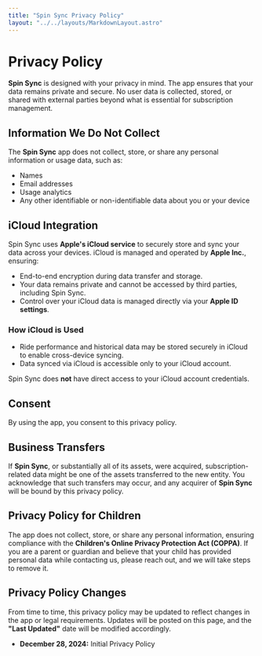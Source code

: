 ```yaml
---
title: "Spin Sync Privacy Policy"
layout: "../../layouts/MarkdownLayout.astro"
---
```


# Privacy Policy

**Spin Sync** is designed with your privacy in mind. The app ensures that your data remains private and secure. No user data is collected, stored, or shared with external parties beyond what is essential for subscription management.

## Information We Do Not Collect

The **Spin Sync** app does not collect, store, or share any personal information or usage data, such as:

- Names
- Email addresses
- Usage analytics
- Any other identifiable or non-identifiable data about you or your device

## iCloud Integration

Spin Sync uses **Apple's iCloud service** to securely store and sync your data across your devices. iCloud is managed and operated by **Apple Inc.**, ensuring:

- End-to-end encryption during data transfer and storage.
- Your data remains private and cannot be accessed by third parties, including Spin Sync.
- Control over your iCloud data is managed directly via your **Apple ID settings**.

### How iCloud is Used

- Ride performance and historical data may be stored securely in iCloud to enable cross-device syncing.
- Data synced via iCloud is accessible only to your iCloud account.

Spin Sync does **not** have direct access to your iCloud account credentials.

## Consent

By using the app, you consent to this privacy policy.

## Business Transfers

If **Spin Sync**, or substantially all of its assets, were acquired, subscription-related data might be one of the assets transferred to the new entity. You acknowledge that such transfers may occur, and any acquirer of **Spin Sync** will be bound by this privacy policy.

## Privacy Policy for Children

The app does not collect, store, or share any personal information, ensuring compliance with the **Children's Online Privacy Protection Act (COPPA)**. If you are a parent or guardian and believe that your child has provided personal data while contacting us, please reach out, and we will take steps to remove it.

## Privacy Policy Changes

From time to time, this privacy policy may be updated to reflect changes in the app or legal requirements. Updates will be posted on this page, and the **"Last Updated"** date will be modified accordingly.

- **December 28, 2024:** Initial Privacy Policy

